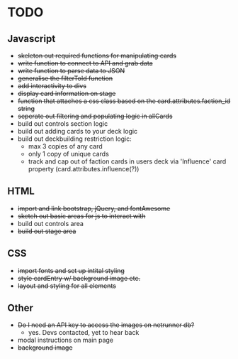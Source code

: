 # TODO

## Javascript

- ~~skeleton out required functions for manipulating cards~~
- ~~write function to connect to API and grab data~~
- ~~write  function to parse data to JSON~~
- ~~generalise the filterToId function~~
- ~~add interactivity to divs~~
- ~~display card information on stage~~
- ~~function that attaches a css class based on the card.attributes.faction_id string~~
- ~~seperate out filtering and populating logic in allCards~~
- build out controls section logic
- build out adding cards to your deck logic
- build out deckbuilding restriction logic:
  - max 3 copies of any card
  - only 1 copy of unique cards
  - track and cap out of faction cards in users deck via 'Influence' card property (card.attributes.influence(?))

## HTML

- ~~import and link bootstrap, jQuery, and fontAwesome~~
- ~~sketch out basic areas for js to interact with~~
- build out controls area
- ~~build out stage area~~

## CSS

- ~~import fonts and set up intital styling~~
- ~~style cardEntry w/ background image etc.~~
- ~~layout and styling for all elements~~  

## Other

- ~~Do I need an API key to access the images on netrunner db?~~
  - yes. Devs contacted, yet to hear back
- modal instructions on main page
- ~~background image~~
